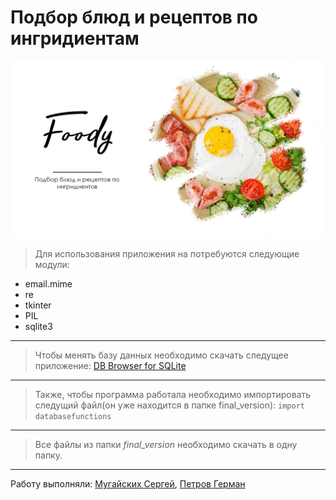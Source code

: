 # Подбор блюд и рецептов по ингридиентам
![](Foody.png)
>Для использования приложения на потребуются следующие модули: 
* email.mime
* re
* tkinter 
* PIL
* sqlite3
---
>Чтобы менять базу данных необходимо скачать следущее приложение:
    [DB Browser for SQLite](https://sqlitebrowser.org)
---
>Также, чтобы программа работала необходимо импортировать следущий файл(он уже находится в папке final_version):
    ```
    import databasefunctions
    ```
---
>Все файлы из папки _final_version_ необходимо скачать в одну папку.
---
Работу выполняли: [Мугайских Сергей](https://rating.unecon.ru/stud_cd.php?stud=603670), [Петров Герман](https://rating.unecon.ru/stud_cd.php?stud=591053)
